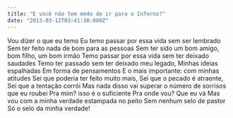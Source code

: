 ```yaml
---
title: "E você não tem medo de ir para o Inferno?"
date: "2013-03-12T03:41:30.000Z"
---
```


Vou dizer o que eu temo Eu temo passar por essa vida sem ser lembrado Sem ter feito nada de bom para as pessoas Sem ter sido um bom amigo, bom filho, um bom irmão Temo passar por essa vida sem ter deixado saudades Temo ter passado sem ter deixado meu legado, Minhas ideias espalhadas Em forma de pensamentos E o mais importante: com minhas atitudes Sei que poderia ter feito muito mais, Sei que o pecado é atraente, Sei que a tentação corrói Mas nada disso vai superar o número de sorrisos que eu roubei Pra mim? isso é o suficiente Pra onde vou? Que eu vá Mas vou com a minha verdade estampada no peito Sem nenhum selo de pastor Só o selo da minha verdade!